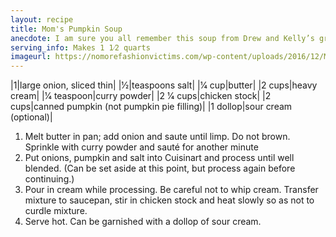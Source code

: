 ```yaml
---
layout: recipe
title: Mom's Pumpkin Soup
anecdote: I am sure you all remember this soup from Drew and Kelly’s groom’s dinner. Your mother asked the chef at Pascal’s to make her recipe for the dinner. After the dinner the chef asked her how she liked her pumpkin soup. Your mother answered, “It was a good pumpkin soup but not mine.” Here’s hers.
serving_info: Makes 1 1⁄2 quarts
imageurl: https://nomorefashionvictims.com/wp-content/uploads/2016/12/Moms-Creamy-Pumpkin-Soup-1000x600.jpg
---
```

<!-- Ingredients -->

|1|large onion, sliced thin|
|1⁄2|teaspoons salt|
|1⁄4 cup|butter|
|2 cups|heavy cream|
|1⁄4 teaspoon|curry powder|
|2 1⁄4 cups|chicken stock|
|2 cups|canned pumpkin (not pumpkin pie filling)|
|1 dollop|sour cream (optional)|

<!-- split -->
<!-- Steps -->
1. Melt butter in pan; add onion and saute until limp. Do not brown. Sprinkle with curry powder and sauté for another minute
2. Put onions, pumpkin and salt into Cuisinart and process until well blended. (Can be set aside at this point, but process again before continuing.)
3. Pour in cream while processing. Be careful not to whip cream. Transfer mixture to saucepan, stir in chicken stock and heat slowly so as not to curdle mixture.
4. Serve hot. Can be garnished with a dollop of sour cream.